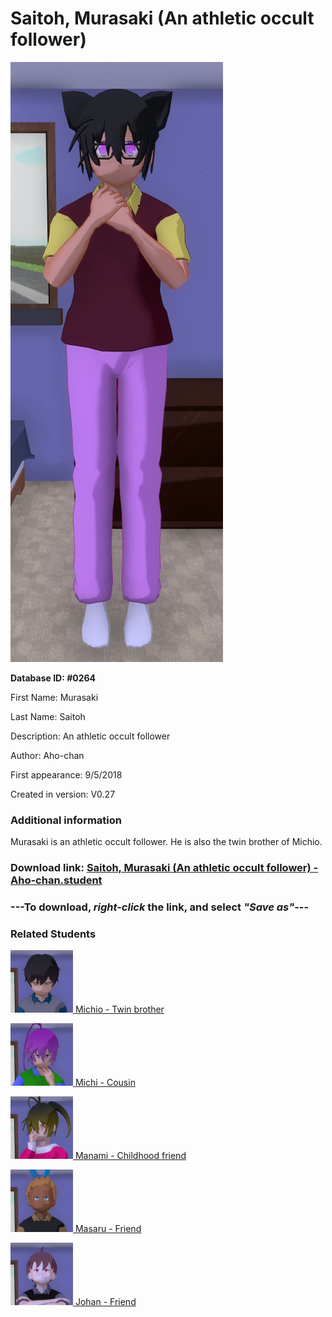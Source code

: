 # Saitoh, Murasaki (An athletic occult follower)

<img src="../../Files/Images/Saitoh, Murasaki (An athletic occult follower).png" title="Saitoh, Murasaki (An athletic occult follower) - Aho-chan">

**Database ID: #0264**

First Name: Murasaki

Last Name: Saitoh

Description: An athletic occult follower

Author: Aho-chan

First appearance: 9/5/2018

Created in version: V0.27

### Additional information

Murasaki is an athletic occult follower. He is also the twin brother of Michio.

### Download link: <a href="https://raw.githubusercontent.com/Arbiter1223/Daigaku-Gurashi-Custom-Students/master/Files/Student%20Files/Saitoh%2C%20Murasaki%20(An%20athletic%20occult%20follower)%20-%20Aho-chan.student">Saitoh, Murasaki (An athletic occult follower) - Aho-chan.student</a>

### ---**To download, _right-click_ the link, and select _"Save as"_**---

### Related Students

<a href="Saitoh, Michio (An athletic anime and manga fan).md"><img src="../../Files/Thumbs/Saitoh, Michio (An athletic anime and manga fan).png" height="100" width="100" title="Saitoh, Michio (An athletic anime and manga fan) - Aho-chan, V1.00"></a><a href="Saitoh, Michio (An athletic anime and manga fan).md"> Michio - Twin brother</a>

<a href="Saitoh, Michi (A gaming schoolworm).md"><img src="../../Files/Thumbs/Saitoh, Michi (A gaming schoolworm).png" height="100" width="100" title="Saitoh, Michi (A gaming schoolworm) - Aho-chan, V1.00"></a><a href="Saitoh, Michi (A gaming schoolworm).md"> Michi - Cousin</a>

<a href="Tagawa, Manami (A shy bullied athlete).md"><img src="../../Files/Thumbs/Tagawa, Manami (A shy bullied athlete).png" height="100" width="100" title="Tagawa, Manami (A shy bullied athlete) - Aho-chan, V1.00"></a><a href="Tagawa, Manami (A shy bullied athlete).md"> Manami - Childhood friend</a>

<a href="Tsukade, Masaru (A yandere gamer).md"><img src="../../Files/Thumbs/Tsukade, Masaru (A yandere gamer).png" height="100" width="100" title="Tsukade, Masaru (A yandere gamer) - Aho-chan, V1.00"></a><a href="Tsukade, Masaru (A yandere gamer).md"> Masaru - Friend</a>

<a href="Yasuda, Johan (A rather boring gamer).md"><img src="../../Files/Thumbs/Yasuda, Johan (A rather boring gamer).png" height="100" width="100" title="Yasuda, Johan (A rather boring gamer) - Aho-chan, V1.00"></a><a href="Yasuda, Johan (A rather boring gamer).md"> Johan - Friend</a>

